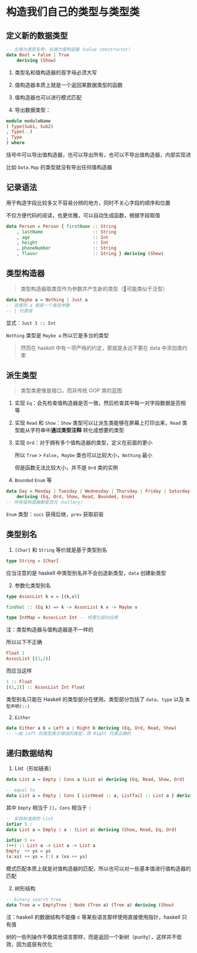 # 构造我们自己的类型与类型类

## 定义新的数据类型

``` haskell
-- 左端为类型名称，右端为值构造器（value constructor）
data Bool = False | True
    deriving (Show)
```

1. 类型名和值构造器的首字母必须大写

2. 值构造器本质上就是一个返回某数据类型的函数

3. 值构造器也可以进行模式匹配

4. 导出数据类型：

``` haskell
module moduleName
( Type(Sub1, Sub2)
, Type(..)
, Type
) where
```

括号中可以导出值构造器，也可以导出所有，也可以不导出值构造器，内部实现进

比如 `Data.Map` 的类型就没有导出任何值构造器

## 记录语法

用于构造字段比较多又不容易分辨的地方，同时不关心字段的顺序和位置

不仅方便代码的阅读，也更优雅，可以自动生成函数，根据字段取值

``` haskell
data Person = Person { firstName :: String
    , lastName                   :: String
    , age                        :: Int
    , height                     :: Int
    , phoneNumber                :: String
    , flavor                     :: String } deriving (Show)
```

## 类型构造器

> 类型构造器取类型作为参数并产生新的类型（🤔可能类似于泛型）

``` haskell
data Maybe a = Nothing | Just a
-- 这里的 a 就是一个类型参数
-- | 代表或
```

显式：`Just 3 :: Int`

`Nothing` 类型是 `Maybe a` 所以它是多台的类型


> 然而在 haskell 中有一项严格的约定，那就是永远不要在 data 中添加类约束

## 派生类型

> 类型类更像是接口，而非传统 OOP 类的蓝图

1. 实现 `Eq`：会先检查值构造器是否一致，然后检查其中每一对字段数据是否相等

2. 实现 `Read` 和 `Show`：`Show` 类型可以让派生类能够在屏幕上打印出来，`Read` 类型能从字符串中**通过类型注释** 转化成想要的类型

3. 实现 `Ord`：对于拥有多个值构造器的类型，定义在前面的更小

    所以 `True` > `False`，`Maybe` 类也可以比较大小，`Nothing` 最小

    但是函数无法比较大小，并不是 `Ord` 类的实例

4. `Bounded` `Enum` 等

``` haskell
data Day = Monday | Tuesday | Wednesday | Thursday | Friday | Saturday | Sunday
    deriving (Eq, Ord, Show, Read, Bounded, Enum)
-- 所有值构造器都是空元（nullary）
```

`Enum` 类型：`succ` 获得后继，`prev` 获取前驱

## 类型别名

1. `[Char]` 和 `String` 等价就是基于类型别名

``` haskell 
type String = [Char]
```

应当注意的是 haskell 中类型别名并不会创造新类型，`data` 创建新类型

2. 参数化类型别名

``` haskell 
type AssocList k v = [(k,v)]

findVal :: (Eq k) => k -> AssocList k v -> Maybe v

type IntMap = AssocList Int -- 柯里化部分应用
```

注：类型构造器与值构造器是不一样的

所以以下不正确

``` haskell
Float 1
AssocList [(1,2)]
```

而应当这样

``` haskell
1 :: Float
[(1,2)] :: AssocList Int Float
```

类型别名只能在 Haskell 的类型部分在使用。类型部分包括了 `data`、`type` 以及 `类型声明(::)`

2. `Either`

``` haskell
data Either a b = Left a | Right b deriving (Eq, Ord, Read, Show)
-- 一般 Left 的类型表示错误的类型，而 Right 代表正确的
```

## 递归数据结构

1. List（形如链表）

``` haskell
data List a = Empty | Cons a (List a) deriving (Eq, Read, Show, Ord)

-- equal to
data List a = Empty | Cons { ListHead :: a, ListTail :: List a } deriving (Eq, Read, Show, Ord)
```

其中 `Empty` 相当于 `[]`，`Cons` 相当于 `:`

``` haskell
-- 实现标准库的 List
infixr 5 :
data List a = Empty | a : (List a) deriving (Show, Read, Eq, Ord)

infixr 5 ++
(++) :: List a -> List a -> List a
Empty  ++ ys = ys
(x:xs) ++ ys = (:) x (xs ++ ys)
```

模式匹配本质上就是对值构造器的匹配，所以也可以对一些基本值进行值构造器的匹配

2. 树形结构

``` haskell
-- binary search tree
data Tree a = EmptyTree | Node (Tree a) (Tree a) deriving (Show)
```

注：haskell 的数据结构不能像 c 等某些语言那样使用直接使用指针，haskell 只有值

树的一些列操作不像其他语言那样，而是返回一个新树（purity），这样并不低效，因为底层有优化


